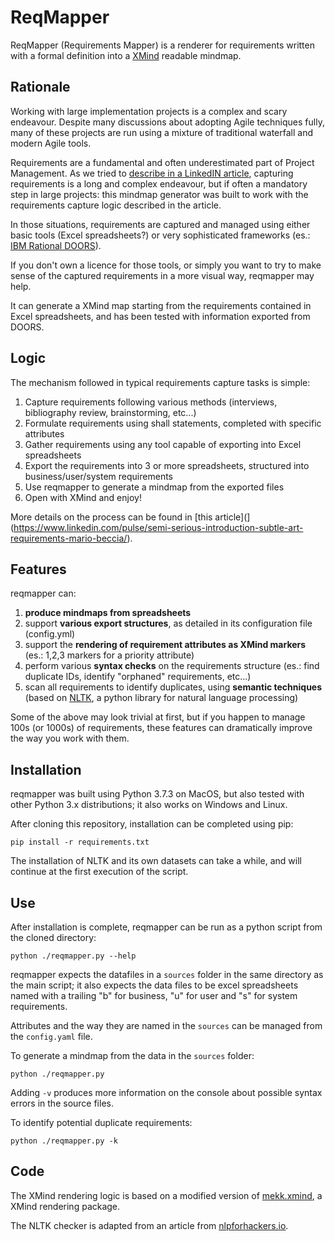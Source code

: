 ReqMapper
========
ReqMapper (Requirements Mapper) is a renderer for requirements written with a formal definition into a [XMind](http://www.xmind.net) readable mindmap.

Rationale
---------
Working with large implementation projects is a complex and scary endeavour. Despite many discussions about adopting Agile techniques fully, many of these projects are run using a mixture of traditional waterfall and modern Agile tools.

Requirements are a fundamental and often underestimated part of Project Management. As we tried to [describe in a LinkedIN article](https://www.linkedin.com/pulse/semi-serious-introduction-subtle-art-requirements-mario-beccia/), capturing requirements is a long and complex endeavour, but if often a mandatory step in large projects: this mindmap generator was built to work with the requirements capture logic described in the article.

In those situations, requirements are captured and managed using either basic tools (Excel spreadsheets?) or very sophisticated frameworks (es.: [IBM Rational DOORS](https://www.ibm.com/support/knowledgecenter/SSYQBZ_9.5.0/com.ibm.doors.requirements.doc/topics/c_welcome.html )).

If you don't own a licence for those tools, or simply you want to try to make sense of the captured requirements in a more visual way, reqmapper may help. 

It can generate a XMind map starting from the requirements contained in Excel spreadsheets, and has been tested with information exported from DOORS.

Logic
------
The mechanism followed in typical requirements capture tasks is simple:

1. Capture requirements following various methods (interviews, bibliography review, brainstorming, etc...)
2. Formulate requirements using shall statements, completed with specific attributes
3. Gather requirements using any tool capable of exporting into Excel spreadsheets
4. Export the requirements into 3 or more spreadsheets, structured into business/user/system requirements
5. Use reqmapper to generate a mindmap from the exported files
6. Open with XMind and enjoy!

More details on the process can be found in [this article](](https://www.linkedin.com/pulse/semi-serious-introduction-subtle-art-requirements-mario-beccia/).

Features
---------
reqmapper can:

1. __produce mindmaps from spreadsheets__
2. support __various export structures__, as detailed in its configuration file (config.yml)
3. support the __rendering of requirement attributes as XMind markers__ (es.: 1,2,3 markers for a priority attribute)
4. perform various __syntax checks__ on the requirements structure (es.: find duplicate IDs, identify "orphaned" requirements, etc...)
5. scan all requirements to identify duplicates, using __semantic techniques__ (based on [NLTK](https://github.com/nltk/nltk), a python library for natural language processing)

Some of the above may look trivial at first, but if you happen to manage 100s (or 1000s) of requirements, these features can dramatically improve the way you work with them.

Installation
-----------
reqmapper was built using Python 3.7.3 on MacOS, but also tested with other Python 3.x distributions; it also works on Windows and Linux.

After cloning this repository, installation can be completed using pip:

`pip install -r requirements.txt`

The installation of NLTK and its own datasets can take a while, and will continue at the first execution of the script.

Use
----
After installation is complete, reqmapper can be run as a python script from the cloned directory:

`python ./reqmapper.py --help`

reqmapper expects the datafiles in a `sources` folder in the same directory as the main script; it also expects the data files to be excel spreadsheets named with a trailing "b" for business, "u" for user and "s" for system requirements.

Attributes and the way they are named in the `sources` can be managed from the `config.yaml` file.

To generate a mindmap from the data in the `sources` folder:

`python ./reqmapper.py` 

Adding `-v` produces more information on the console about possible syntax errors in the source files.

To identify potential duplicate requirements:

`python ./reqmapper.py -k`

Code
----
The XMind rendering logic is based on a modified version of [mekk.xmind](https://pypi.org/project/mekk.xmind/), a XMind rendering package.

The NLTK checker is adapted from an article from [nlpforhackers.io](https://nlpforhackers.io/wordnet-sentence-similarity/).


